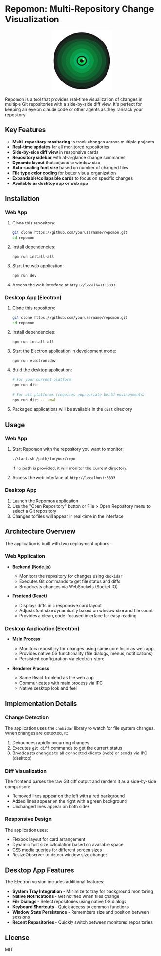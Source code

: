 # Repomon: Multi-Repository Change Visualization

<p align="center">
  <img src="assets/icons/repomon.png" alt="Repomon Logo" width="200" height="200">
</p>

Repomon is a tool that provides real-time visualization of changes in multiple Git repositories with a side-by-side diff view. It's perfect for keeping an eye on claude code or other agents as they ransack your repository.


## Key Features

- **Multi-repository monitoring** to track changes across multiple projects
- **Real-time updates** for all monitored repositories
- **Side-by-side diff view** in responsive cards
- **Repository sidebar** with at-a-glance change summaries
- **Dynamic layout** that adjusts to window size
- **Auto-scaling font size** based on number of changed files
- **File type color coding** for better visual organization
- **Expandable/collapsible cards** to focus on specific changes
- **Available as desktop app or web app**

## Installation

### Web App

1. Clone this repository:
   ```bash
   git clone https://github.com/yourusername/repomon.git
   cd repomon
   ```

2. Install dependencies:
   ```bash
   npm run install-all
   ```

3. Start the web application:
   ```bash
   npm run dev
   ```

4. Access the web interface at `http://localhost:3333`

### Desktop App (Electron)

1. Clone this repository:
   ```bash
   git clone https://github.com/yourusername/repomon.git
   cd repomon
   ```

2. Install dependencies:
   ```bash
   npm run install-all
   ```

3. Start the Electron application in development mode:
   ```bash
   npm run electron:dev
   ```

4. Build the desktop application:
   ```bash
   # For your current platform
   npm run dist
   
   # For all platforms (requires appropriate build environments)
   npm run dist -- -mwl
   ```

5. Packaged applications will be available in the `dist` directory

## Usage

### Web App

1. Start Repomon with the repository you want to monitor:
   ```bash
   ./start.sh /path/to/your/repo
   ```
   If no path is provided, it will monitor the current directory.

2. Access the web interface at `http://localhost:3333`

### Desktop App

1. Launch the Repomon application
2. Use the "Open Repository" button or File > Open Repository menu to select a Git repository
3. Changes to files will appear in real-time in the interface

## Architecture Overview

The application is built with two deployment options:

### Web Application
- **Backend (Node.js)**
  - Monitors the repository for changes using `chokidar`
  - Executes Git commands to get file status and diffs
  - Broadcasts changes via WebSockets (Socket.IO)

- **Frontend (React)**
  - Displays diffs in a responsive card layout
  - Adjusts font size dynamically based on window size and file count
  - Provides a clean, code-focused interface for easy reading

### Desktop Application (Electron)
- **Main Process**
  - Monitors repository for changes using same core logic as web app
  - Provides native OS functionality (file dialogs, menus, notifications)
  - Persistent configuration via electron-store

- **Renderer Process**
  - Same React frontend as the web app
  - Communicates with main process via IPC
  - Native desktop look and feel

## Implementation Details

### Change Detection

The application uses the `chokidar` library to watch for file system changes. When changes are detected, it:

1. Debounces rapidly occurring changes
2. Executes `git diff` commands to get the current status
3. Broadcasts changes to all connected clients (web) or sends via IPC (desktop)

### Diff Visualization

The frontend parses the raw Git diff output and renders it as a side-by-side comparison:

- Removed lines appear on the left with a red background
- Added lines appear on the right with a green background
- Unchanged lines appear on both sides

### Responsive Design

The application uses:

- Flexbox layout for card arrangement
- Dynamic font size calculation based on available space
- CSS media queries for different screen sizes
- ResizeObserver to detect window size changes

## Desktop App Features

The Electron version includes additional features:

- **System Tray Integration** - Minimize to tray for background monitoring
- **Native Notifications** - Get notified when files change
- **File Dialogs** - Select repositories using native OS dialogs
- **Keyboard Shortcuts** - Quick access to common functions
- **Window State Persistence** - Remembers size and position between sessions
- **Recent Repositories** - Quickly switch between monitored repositories

## License

MIT
